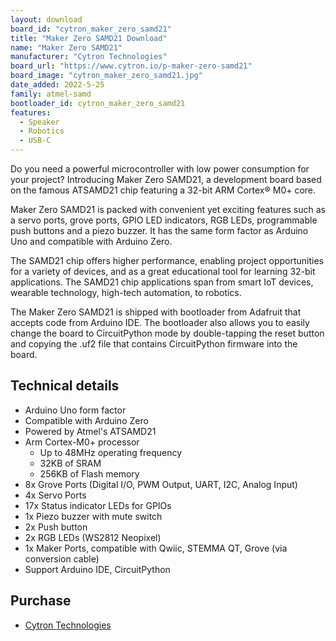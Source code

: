 ```yaml
---
layout: download
board_id: "cytron_maker_zero_samd21"
title: "Maker Zero SAMD21 Download"
name: "Maker Zero SAMD21"
manufacturer: "Cytron Technologies"
board_url: "https://www.cytron.io/p-maker-zero-samd21"
board_image: "cytron_maker_zero_samd21.jpg"
date_added: 2022-5-25
family: atmel-samd
bootloader_id: cytron_maker_zero_samd21
features:
  - Speaker
  - Robotics
  - USB-C
---
```


Do you need a powerful microcontroller with low power consumption for your project? Introducing Maker Zero SAMD21, a development board based on the famous ATSAMD21 chip featuring a 32-bit ARM Cortex® M0+ core. 

Maker Zero SAMD21 is packed with convenient yet exciting features such as a servo ports, grove ports, GPIO LED indicators, RGB LEDs, programmable push buttons and a piezo buzzer. It has the same form factor as Arduino Uno and compatible with Arduino Zero.

The SAMD21 chip offers higher performance, enabling project opportunities for a variety of devices, and as a great educational tool for learning 32-bit applications. The SAMD21 chip applications span from smart IoT devices, wearable technology, high-tech automation, to robotics. 

The Maker Zero SAMD21 is shipped with bootloader from Adafruit that accepts code from Arduino IDE. The bootloader also allows you to easily change the board to CircuitPython mode by double-tapping the reset button and copying the .uf2 file that contains CircuitPython firmware into the board. 

## Technical details
* Arduino Uno form factor
* Compatible with Arduino Zero
* Powered by Atmel's ATSAMD21
* Arm Cortex-M0+ processor
  * Up to 48MHz operating frequency
  * 32KB of SRAM
  * 256KB of Flash memory
* 8x Grove Ports (Digital I/O, PWM Output, UART, I2C, Analog Input)
* 4x Servo Ports
* 17x Status indicator LEDs for GPIOs
* 1x Piezo buzzer with mute switch
* 2x Push button
* 2x RGB LEDs (WS2812 Neopixel)
* 1x Maker Ports, compatible with Qwiic, STEMMA QT, Grove (via conversion cable)
* Support Arduino IDE, CircuitPython


## Purchase
* [Cytron Technologies](https://www.cytron.io/p-maker-zero-samd21)
